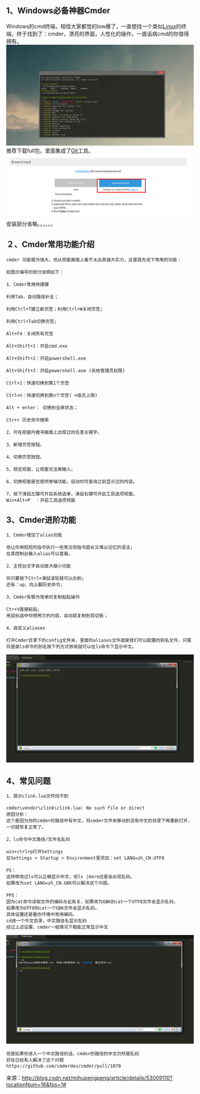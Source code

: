 ## 1、Windows必备神器Cmder

Windows的cmd终端，相信大家都觉的low爆了，一直想找一个类似[Linux](http://lib.csdn.net/base/linux)的终端，终于找到了：cmder，漂亮的界面，人性化的操作，一直诟病cmd的你值得拥有。 
![这里写图片描述](image-201710201446/0.7230176422565986.png) 
推荐下载full包，里面集成了[Git](http://lib.csdn.net/base/git)工具。 
![这里写图片描述](image-201710201446/0.6773151123682248.png) 
安装部分省略。。。。。。

## ２、Cmder常用功能介绍

```
cmder 功能极为强大，但从视窗画面上看不太出其强大实力，这里就先说下常用的功能：

如图示编号的部分说明如下：

1、Cmder常用快捷键

利用Tab，自动路径补全；

利用Ctrl+T建立新页签；利用Ctrl+W关闭页签;

利用Ctrl+Tab切换页签;

Alt+F4：关闭所有页签

Alt+Shift+1：开启cmd.exe

Alt+Shift+2：开启powershell.exe

Alt+Shift+3：开启powershell.exe (系统管理员权限)

Ctrl+1：快速切换到第1个页签

Ctrl+n：快速切换到第n个页签( n值无上限)

Alt + enter： 切换到全屏状态；

Ctr+r 历史命令搜索

2、可在视窗内搜寻画面上出现过的任意关键字。

3、新增页签按钮。

4、切换页签按钮。

5、锁定视窗，让视窗无法再输入。

6、切换视窗是否提供卷轴功能，启动时可查询之前显示过的内容。

7、按下滑鼠左键可开启系统选单，滑鼠右键可开启工具选项视窗。 
Win+Alt+P  ：开启工具选项视窗

```

## 3、Cmder进阶功能

```
1、Cmder增加了alias功能

他让你用短短的指令执行一些常见但指令超长又难以记忆的语法;
在其控制台输入alias可以查看。

2、主控台文字自动放大缩小功能

你只要按下Ctrl+滑鼠滚轮就可以办到;
还有：up，向上翻历史命令;

3、Cmder有极为简单的复制粘贴操作

Ctr+V直接粘贴;
用鼠标选中你想拷贝的内容，自动就复制到剪切板；

4、自定义aliases

打开Cmder目录下的config文件夹，里面的aliases文件就是我们可以配置的别名文件，只需将里面ls命令的别名按下列方式修改就可以在ls命令下显示中文。

```

![正常的提示符](image-201710201446/0.9909743771751935.png)

## 4、常见问题

```
1、提示clink.lua文件找不到

cmder\vendor\clink\clink.lua: No such file or direct
原因分析：
这个是因为你的cmder的路径中有中文，将cmder文件夹移动到没有中文的目录下再重新打开，一切就恢复正常了。

2、ls命令中文路径/文件名乱码

win+ctrl+p打开Settings
在Settings > Startup > Environment里添加：set LANG=zh_CN.UTF8

PS：
这样修改过ls可以正确显示中文，但ls |more还是会出现乱码。
如果改为set LANG=zh_CN.GBK可以解决这个问题。

PPS：
因为cat命令读取文件的编码与此有关，如果改为GBK则cat一个UTF8文件会显示乱码，
如果改为UTF8则cat一个GBK文件会显示乱码，
具体设置还是看你环境中常用编码。
cd进一个中文目录，中文路径名显示乱码
经过上述设置，cmder一般情况下都能正常显示中文

```

![正常显示的中文路径](image-201710201446/0.35520937295156485.png)

```
但是如果你进入一个中文路径的话，cmder的路径的中文仍然是乱码
好在已经有人解决了这个问题
https://github.com/cmderdev/cmder/pull/1070 

```

来源：http://blog.csdn.net/mihupengpeng/article/details/53009110?locationNum=16&fps=1#

